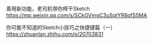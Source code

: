 善用新功能，老司机带你榨干Sketch https://mp.weixin.qq.com/s/SCkGVmgC3uSqtYR8qfS5MA

你可能不知道的Sketch小技巧之快捷键篇（一）  https://zhuanlan.zhihu.com/p/20703831